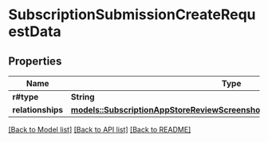 # SubscriptionSubmissionCreateRequestData

## Properties

Name | Type | Description | Notes
------------ | ------------- | ------------- | -------------
**r#type** | **String** |  | 
**relationships** | [**models::SubscriptionAppStoreReviewScreenshotCreateRequestDataRelationships**](SubscriptionAppStoreReviewScreenshotCreateRequest_data_relationships.md) |  | 

[[Back to Model list]](../README.md#documentation-for-models) [[Back to API list]](../README.md#documentation-for-api-endpoints) [[Back to README]](../README.md)


